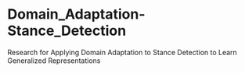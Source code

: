 # Domain_Adaptation-Stance_Detection
Research for Applying Domain Adaptation to Stance Detection to Learn Generalized Representations
